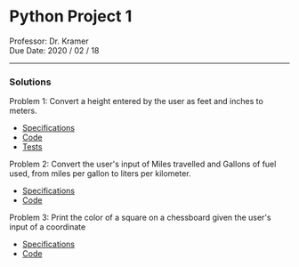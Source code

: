 # Python Project 1

Professor: Dr. Kramer \
Due Date: 2020 / 02 / 18

---

### Solutions

Problem 1: Convert a height entered by the user as feet and inches to meters.
- [Specifications](specifications/problem_one.specs.md)
- [Code](BadrChoubai_02_01__01.py)
- [Tests](test_badrchoubai_02_01__01.py)

Problem 2: Convert the user's input of Miles travelled and Gallons of fuel used, from miles per gallon to liters per kilometer.
- [Specifications](specifications/problem_two.specs.md)
- [Code](BadrChoubai_02_01__02.py)

Problem 3: Print the color of a square on a chessboard given the user's input of a coordinate
- [Specifications](specifications/problem_three.specs.md)
- [Code](/BadrChoubai_02_01__03.py)
